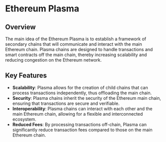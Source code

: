 # Ethereum Plasma

## Overview
The main idea of the Ethereum Plasma is to establish a framework of secondary chains that will communicate and interact with the main Ethereum chain. Plasma chains are designed to handle transactions and smart contracts off the main chain, thereby increasing scalability and reducing congestion on the Ethereum network.

## Key Features
- **Scalability**: Plasma allows for the creation of child chains that can process transactions independently, thus offloading the main chain.
- **Security**: Plasma chains inherit the security of the Ethereum main chain, ensuring that transactions are secure and verifiable.
- **Interoperability**: Plasma chains can interact with each other and the main Ethereum chain, allowing for a flexible and interconnected ecosystem.
- **Reduced Fees**: By processing transactions off-chain, Plasma can significantly reduce transaction fees compared to those on the main Ethereum chain.
